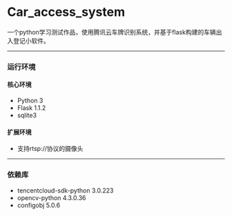 # Car_access_system


一个python学习测试作品，使用腾讯云车牌识别系统，并基于flask构建的车辆出入登记小软件。


***
### 运行环境

#### 核心环境
* Python 3
* Flask 1.1.2
* sqlite3

#### 扩展环境
* 支持rtsp://协议的摄像头

***
### 依赖库
* tencentcloud-sdk-python 3.0.223
* opencv-python 4.3.0.36
* configobj 5.0.6

